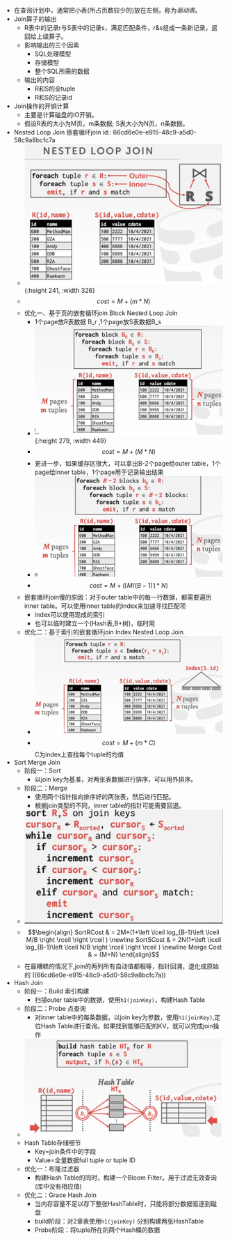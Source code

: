 - 在查询计划中，通常把小表(所占页数较少的)放在左侧，称为*驱动表*。
- Join算子的输出
	- R表中的记录r与S表中的记录s，满足匹配条件，r&s组成一条新记录，返回给上级算子。
	- 影响输出的三个因素
		- SQL处理模型
		- 存储模型
		- 整个SQL所需的数据
	- 输出的内容
		- R和S的全tuple
		- R和S的记录id
- Join操作的开销计算
	- 主要是计算磁盘的IO开销。
	- 假设R表的大小为M页，m条数据; S表大小为N页，n条数据。
- Nested Loop Join 嵌套循环join
  id:: 66cd6e0e-e915-48c9-a5d0-58c9a8bcfc7a
	- ![image.png](../assets/image_1724739289356_0.png){:height 241, :width 326}
	- $$ cost =M+(m*N)$$
	- 优化一、基于页的嵌套循环join Block Nested Loop Join
		- 1个page放R表数据 B_r ,1个page放S表数据B_s
		- ![image.png](../assets/image_1724739435884_0.png){:height 279, :width 449}
		- $$cost=M+(M*N)$$
		- 更进一步，如果缓存区很大，可以拿出B-2个page给outer table，1个page给inner table，1个page用于记录输出结果
		- ![image.png](../assets/image_1724739546429_0.png)
		- $$cost=M+(\left \lceil M/(B-1) \right \rceil * N)$$
	- 嵌套循环join慢的原因：对于outer table中的每一行数据，都需要遍历inner table。可以使用inner table的index来加速寻找匹配项
		- index可以使用现成的索引
		- 也可以临时建立一个(Hash表,B+树)，临时用
	- 优化二：基于索引的嵌套循环join Index Nested Loop Join
		- ![image.png](../assets/image_1724739862669_0.png)
		- $$cost=M+(m*C)$$ C为index上查找每个tuple的均值
- Sort Merge Join
	- 阶段一：Sort
		- 以join key为基准，对两张表数据进行排序，可以用外排序。
	- 阶段二：Merge
		- 使用两个指针指向排序好的两张表，然后进行匹配。
		- 根据join类型的不同，inner table的指针可能需要回退。
	- ![image.png](../assets/image_1724740205277_0.png)
	- $$\begin{align}
	  SortRCost & = 2M*(1+\left \lceil log_{B-1}\left \lceil M/B \right \rceil  \right \rceil )
	  \newline
	  SortSCost & = 2N(1+\left \lceil log_{B-1}\left \lceil N/B \right \rceil  \right \rceil )
	  \newline
	  Merge Cost & = (M+N)
	  \end{align}$$
	- 在最糟糕的情况下,join的两列所有自动值都相等，指针回溯，退化成原始的 ((66cd6e0e-e915-48c9-a5d0-58c9a8bcfc7a))
- Hash Join
	- 阶段一：Build 索引构建
		- 扫描outer table中的数据，使用`h1(joinKey)`，构建Hash Table
	- 阶段二：Probe 点查询
		- 对inner table中的每条数据，以join key为参数，使用`h1(joinKey)`,定位Hash Table进行查询。如果找到能够匹配的KV，就可以完成join操作
	- ![image.png](../assets/image_1724740911861_0.png)
	- Hash Table存储细节
		- Key=join条件中的字段
		- Value=全量数据full tuple or tuple ID
	- 优化一：布隆过滤器
		- 构建Hash Table的同时，构建一个Bloom Filter。用于过滤无效查询(库中没有相应值)
	- 优化二：Grace Hash Join
		- 当内存容量不足以存下整张HashTable时，只能将部分数据驱逐到磁盘
		- build阶段：对2章表使用`h1(joinKey)` 分别构建两张HashTable
		- Probe阶段：将tuple所在的两个Hash桶的数据